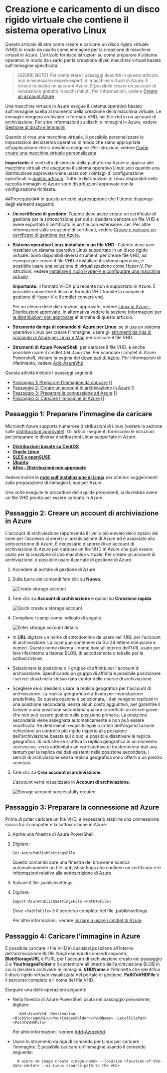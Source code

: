 <properties 
	pageTitle="Creazione e caricamento di un file VHD Linux in Azure" 
	description="Come creare e caricare un disco rigido virtuale Azure (VHD) che contiene il sistema operativo Linux." 
	services="virtual-machines" 
	documentationCenter="" 
	authors="KBDAzure" 
	manager="timlt" 
	editor="tysonn"/>

<tags 
	ms.service="virtual-machines" 
	ms.workload="infrastructure-services" 
	ms.tgt_pltfrm="vm-linux" 
	ms.devlang="na" 
	ms.topic="article" 
	ms.date="01/13/2015" 
	ms.author="kathydav, szarkos"/>

# Creazione e caricamento di un disco rigido virtuale che contiene il sistema operativo Linux

Questo articolo illustra come creare e caricare un disco rigido virtuale (VHD) in modo da usarlo come immagine per la creazione di macchine virtuali in Azure. L'articolo fornisce istruzioni su come preparare il sistema operativo in modo da usarlo per la creazione di più macchine virtuali basate sull'immagine specificata.  

> [AZURE.NOTE] Per completare i passaggi descritti in questo articolo, non è necessario essere esperti di macchine virtuali di Azure. È invece richiesto un account Azure. È possibile creare un account di valutazione gratuito in pochi minuti. Per informazioni, vedere [Creare un account Azure](http://azure.microsoft.com/develop/php/tutorials/create-a-windows-azure-account/). 

Una macchina virtuale in Azure esegue il sistema operativo basato sull'immagine scelta al momento della creazione della macchina virtuale. Le immagini vengono archiviate in formato VHD, nei file vhd in un account di archiviazione. Per altre informazioni su dischi e immagini in Azure, vedere [Gestione di dischi e immagini](http://msdn.microsoft.com/library/windowsazure/jj672979.aspx).

Quando si crea una macchina virtuale, è possibile personalizzare le impostazioni del sistema operativo in modo che siano appropriate all'applicazione che si desidera eseguire. Per istruzioni, vedere [Come creare una macchina virtuale personalizzata](/it-it/manage/windows/how-to-guides/custom-create-a-vm/).

**Importante**: il contratto di servizio della piattaforma Azure si applica alle macchine virtuali che eseguono il sistema operativo Linux solo quando una distribuzione approvata viene usata con i dettagli di configurazione specificati in [questo articolo](http://support.microsoft.com/kb/2805216). Tutte le distribuzioni di Linux disponibili nella raccolta immagini di Azure sono distribuzioni approvate con la configurazione richiesta.


##Prerequisiti##
In questo articolo si presuppone che l'utente disponga degli elementi seguenti:

- **Un certificato di gestione**: l'utente deve avere creato un certificato di gestione per la sottoscrizione per cui si desidera caricare un file VHD e avere esportato il certificato in un file con estensione .cer. Per altre informazioni sulla creazione di certificati, vedere [Creare e caricare un certificato di gestione per Azure](http://msdn.microsoft.com/library/windowsazure/gg551722.aspx). 

- **Sistema operativo Linux installato in un file VHD**  : l'utente deve aver installato un sistema operativo Linux supportato in un disco rigido virtuale. Sono disponibili diversi strumenti per creare file VHD, ad esempio per creare il file VHD e installare il sistema operativo, è possibile usare una soluzione di virtualizzazione come Hyper-V. Per istruzioni, vedere [Installare il ruolo Hyper-V e configurare una macchina virtuale](http://technet.microsoft.com/library/hh846766.aspx). 

	**Importante**: il formato VHDX più recente non è supportato in Azure. È possibile convertire il disco in formato VHD tramite la console di gestione di Hyper-V o il cmdlet convert-vhd.

	Per un elenco delle distribuzioni approvate, vedere [Linux in Azure - Distribuzioni approvate](../linux-endorsed-distributions.md). In alternativa vedere la sezione [Informazioni per le distribuzioni non approvate](virtual-machines-linux-create-upload-vhd-generic.md) al termine di questo articolo.

- **Strumento da riga di comando di Azure per Linux**: se si usa un sistema operativo Linux per creare l'immagine, usare gli [strumenti da riga di comando di Azure per Linux e Mac](http://go.microsoft.com/fwlink/?LinkID=253691&clcid=0x409) per caricare il file VHD.

- **Strumenti di Azure PowerShell**: per caricare il file VHD, è anche possibile usare il cmdlet `Add-AzureVhd`. Per scaricare i cmdlet di Azure Powershell, visitare la pagina dei [download di Azure](http://azure.microsoft.com/downloads/). Per informazioni di riferimento, vedere [Add-AzureVhd](http://msdn.microsoft.com/library/windowsazure/dn495173.aspx).


Questa attività include i passaggi seguenti:

- [Passaggio 1: Preparare l'immagine da caricare] []
- [Passaggio 2: Creare un account di archiviazione in Azure] []
- [Passaggio 3: Preparare la connessione ad Azure] []
- [Passaggio 4: Caricare l'immagine in Azure] []

## <a id="prepimage"> </a>Passaggio 1: Preparare l'immagine da caricare ##

Microsoft Azure supporta numerose distribuzioni di Linux (vedere la sezione sulle [distribuzioni approvate](../linux-endorsed-distributions.md)). Gli articoli seguenti forniscono le istruzioni per preparare le diverse distribuzioni Linux supportate in Azure:

- **[Distribuzioni basate su CentOS](virtual-machines-linux-create-upload-vhd-centos.md)**
- **[Oracle Linux](virtual-machines-linux-create-upload-vhd-oracle.md)**
- **[SLES e openSUSE](virtual-machines-linux-create-upload-vhd-suse.md)**
- **[Ubuntu](virtual-machines-linux-create-upload-vhd-ubuntu.md)**
- **[Altro - Distribuzioni non approvate](virtual-machines-linux-create-upload-vhd-generic.md)**

Vedere inoltre le **[note sull'installazione di Linux](../virtual-machines-linux-create-upload-vhd-generic/#linuxinstall)** per ulteriori suggerimenti sulla preparazione di immagini Linux per Azure.

Una volta eseguite le procedure delle guide precedenti, si dovrebbe avere un file VHD pronto per essere caricato in Azure.


## <a id="createstorage"> </a>Passaggio 2: Creare un account di archiviazione in Azure ##

L'account di archiviazione rappresenta il livello più elevato dello spazio dei nomi per l'accesso ai servizi di archiviazione di Azure ed è associato alla sottoscrizione di Azure. È necessario disporre di un account di archiviazione di Azure per caricare un file VHD in Azure che può essere usato per la creazione di una macchina virtuale. Per creare un account di archiviazione, è possibile usare il portale di gestione di Azure.

1. Accedere al portale di gestione di Azure.

2. Sulla barra dei comandi fare clic su **Nuovo**.

	![Create storage account](./media/virtual-machines-linux-create-upload-vhd/create.png)

3. Fare clic su **Account di archiviazione** e quindi su **Creazione rapida**.

	![Quick create a storage account](./media/virtual-machines-linux-create-upload-vhd/storage-quick-create.png)

4. Compilare i campi come indicato di seguito:

	![Enter storage account details](./media/virtual-machines-linux-create-upload-vhd/storage-create-account.png)

- In **URL** digitare un nome di sottodominio da usare nell'URL per l'account di archiviazione. La voce può contenere da 3 a 24 lettere minuscole e numeri. Questo nome diventa il nome host all'interno dell'URL usato per fare riferimento a risorse BLOB, di accodamento o tabelle per la sottoscrizione.
	
- Selezionare la posizione o il gruppo di affinità per l'account di archiviazione. Specificando un gruppo di affinità è possibile posizionare i servizi cloud nello stesso data center delle risorse di archiviazione.
 
- Scegliere se si desidera usare la replica geografica per l'account di archiviazione. La replica geografica è attivata per impostazione predefinita. Se questa opzione è selezionata, i dati vengono replicati in una posizione secondaria, senza alcun costo aggiuntivo, per garantire il failover a una posizione secondaria qualora si verifichi un errore grave che non può essere gestito nella posizione primaria. La posizione secondaria viene assegnata automaticamente e non può essere modificata. Se determinati requisiti legali o criteri dell'organizzazione richiedono un controllo più rigido rispetto alla posizione dell'archiviazione basata sul cloud, è possibile disattivare la replica geografica. Si noti che se si attiva la replica geografica in un momento successivo, verrà addebitato un corrispettivo di trasferimento dati una tantum per la replica dei dati esistenti nella posizione secondaria. I servizi di archiviazione senza replica geografica sono offerti a un prezzo scontato.

5. Fare clic su **Crea account di archiviazione**.

	L'account verrà visualizzato in **Account di archiviazione**.

	![Storage account successfully created](./media/virtual-machines-linux-create-upload-vhd/Storagenewaccount.png)


## <a id="connect"> </a>Passaggio 3: Preparare la connessione ad Azure ##

Prima di poter caricare un file VHD, è necessario stabilire una connessione sicura tra il computer e la sottoscrizione in Azure. 

1. Aprire una finestra di Azure PowerShell.

2. Digitare: 

	`Get-AzurePublishSettingsFile`

	Questo comando apre una finestra del browser e scarica automaticamente un file .publishsettings che contiene un certificato e le informazioni relative alla sottoscrizione di Azure. 

3. Salvare il file .publishsettings. 

4. Digitare:

	`Import-AzurePublishSettingsFile <PathToFile>`

	Dove `<PathToFile>` è il percorso completo del file .publishsettings. 

	Per altre informazioni, vedere [Iniziare a usare i cmdlet di Azure](http://msdn.microsoft.com/library/windowsazure/jj554332.aspx) 


## <a id="upload"> </a>Passaggio 4: Caricare l'immagine in Azure ##

È possibile caricare il file VHD in qualsiasi posizione all'interno dell'archiviazione BLOB. Negli esempi di comandi seguenti, **BlobStorageURL** è l'URL per l'account di archiviazione creato nel passaggio 2 e **YourImagesFolder** è il contenitore all'interno dell'archiviazione BLOB in cui si desidera archiviare le immagini. **VHDName** è l'etichetta che identifica il disco rigido virtuale visualizzata nel portale di gestione. **PathToVHDFile** è il percorso completo e il nome del file VHD. 

Eseguire una delle operazioni seguenti:

- Nella finestra di Azure PowerShell usata nel passaggio precedente, digitare:

		`Add-AzureVhd -Destination <BlobStorageURL>/<YourImagesFolder>/<VHDName> -LocalFilePath <PathToVHDFile>`

	Per altre informazioni, vedere [Add-AzureVhd](http://msdn.microsoft.com/library/windowsazure/dn205185.aspx).

- Usare lo strumento da riga di comando per Linux per caricare l'immagine. È possibile caricare un'immagine usando il comando seguente:

		# azure vm image create <image-name> --location <location-of-the-data-center> --os Linux <source-path-to the vhd>



[Passaggio 1: Preparare l'immagine da caricare]: #prepimage
[Passaggio 2: Creare un account di archiviazione in Azure]: #createstorage
[Passaggio 3: Preparare la connessione ad Azure]: #connect
[Passaggio 4: Caricare l'immagine in Azure]: #upload


<!--HONumber=45--> 
 